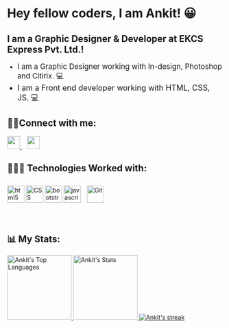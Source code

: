 # Hey fellow coders, I am Ankit! 😀

## I am a Graphic Designer & Developer at EKCS Express Pvt. Ltd.! 

<div>
    <ul>
        <li style="font-size:17px">
          I am a Graphic Designer working with In-design, Photoshop and Citirix. 💻
        </li>
        <li style="font-size:18px">
            I am a Front end developer working with HTML, CSS, JS. 💻
        </li>
    </ul>
</div>

## 🤝🏻Connect with me:

<a href="https://www.linkedin.com/in/ankit-pal-059b4713a/">
<img height="30" src="https://img.shields.io/badge/linkedin-blue.svg?&style=for-the-badge&logo=linkedin&logoColor=white"/>
</a>&nbsp;&nbsp;
<a href="https://www.instagram.com/ankitpal2946/">
<img height="30" src="https://img.shields.io/badge/instagram-C13584.svg?&style=for-the-badge&logo=instagram&logoColor=white"></a>&nbsp;&nbsp;

<br>

## 👩🏻‍💻 Technologies Worked with:

<p align="left">
 
  <img src="https://www.vectorlogo.zone/logos/w3_html5/w3_html5-icon.svg" alt="html5" width="40" height="40" title="HTML5" />
  <img src="https://www.pngitem.com/pimgs/m/198-1985012_transparent-css3-logo-png-css-logo-transparent-background.png" alt="CSS" width="40" height="40" title="CSS3" />
  <img src="https://www.vectorlogo.zone/logos/getbootstrap/getbootstrap-icon.svg" alt="bootstrap" width="40" height="40" title="Bootstrap"/>
  <img src="https://www.vectorlogo.zone/logos/javascript/javascript-icon.svg" alt="javascript" width="40" height="40" title="Javascript" />
  <img style="margin: 10px" src="https://profilinator.rishav.dev/skills-assets/git-scm-icon.svg" alt="Git" width="40" height="40" title="Git"/>   
</p>

<br>

## 📊 My Stats: 

<a href="https://github.com/ankit-2946">
<img height="150" src="https://github-readme-stats.vercel.app/api/top-langs/?username=ankit-2946&&hide_title=false&hide_border=true&layout=compact&langs_count=8&exclude_repo=comp426&text_color=fff7ff&icon_color=ffffff&bg_color=151515" alt="Ankit's Top Languages" />

<a href="https://github.com/ankit-2946">
<img height="150" src="https://github-readme-stats.vercel.app/api?username=ankit-2946&hide_title=false&hide_border=true&show_icons=true&include_all_commits=true&count_private=true&line_height=21&text_color=fff7ff&icon_color=ffffff&bg_color=151515" alt="Ankit's Stats" />
</a>

<a href="https://github.com/ankit-2946">
    <img title="🔥 Get streak stats for your profile at git.io/streak-stats" alt="Ankit's streak" src="https://github-readme-streak-stats.herokuapp.com/?user=ankit-2946&theme=neon-dark&hide_border=true"/>
</a>    

<!---
ankit-2946/ankit-2946 is a ✨ special ✨ repository because its `README.md` (this file) appears on your GitHub profile.
You can click the Preview link to take a look at your changes.
--->
